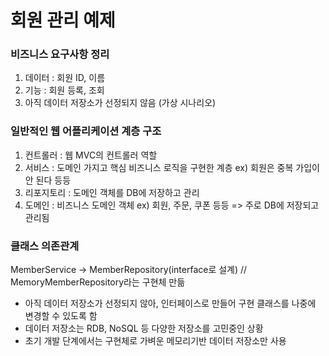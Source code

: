 # 회원 관리 예제

### 비즈니스 요구사항 정리
1. 데이터 : 회원 ID, 이름
2. 기능 : 회원 등록, 조회
3. 아직 데이터 저장소가 선정되지 않음 (가상 시나리오)

### 일반적인 웹 어플리케이션 계층 구조
1. 컨트롤러 : 웹 MVC의 컨트롤러 역할
2. 서비스 : 도메인 가지고 핵심 비즈니스 로직을 구현한 계층
   ex) 회원은 중복 가입이 안 된다 등등
3. 리포지토리 : 도메인 객체를 DB에 저장하고 관리
4. 도메인 : 비즈니스 도메인 객체
   ex) 회원, 주문, 쿠폰 등등 => 주로 DB에 저장되고 관리됨
   
### 클래스 의존관계
MemberService -> MemberRepository(interface로 설계)
// MemoryMemberRepository라는 구현체 만듦

- 아직 데이터 저장소가 선정되지 않아, 인터페이스로 만들어 구현 클래스를 나중에 변경할 수 있도록 함
- 데이터 저장소는 RDB, NoSQL 등 다양한 저장소를 고민중인 상황
- 초기 개발 단계에서는 구현체로 가벼운 메모리기반 데이터 저장소만 사용